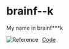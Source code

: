 # brainf--k
My name in brainf***k

[Code](https://www.jdoodle.com/execute-brainfuck-online)
<img src="https://upload.wikimedia.org/wikipedia/commons/d/dd/ASCII-Table.svg"
     alt="Reference"
     style="float: left; margin-right: 10px;" />
